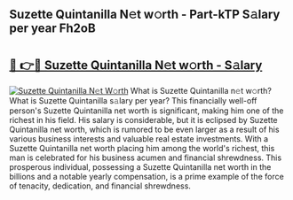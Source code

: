 ## Suzette Quintanilla N𝚎t w𝚘rth - Part-kTP S𝚊lary per year Fh2oB

# <h2><a href="http://gc41rm.nevu.top/?p=Suzette+Quintanilla">🔗 👉🔴 Suzette Quintanilla N𝚎t w𝚘rth - S𝚊lary</a></h2>

[![Suzette Quintanilla N𝚎t W𝚘rth](https://i.imgur.com/Oavwk0R.jpeg)](http://gc41rm.nevu.top/?p=Suzette+Quintanilla)
What is Suzette Quintanilla n𝚎t w𝚘rth? What is Suzette Quintanilla s𝚊lary per year?
This financially well-off person's Suzette Quintanilla net worth is significant, making him one of the richest in his field. His salary is considerable, but it is eclipsed by Suzette Quintanilla net worth, which is rumored to be even larger as a result of his various business interests and valuable real estate investments. With a Suzette Quintanilla net worth placing him among the world's richest, this man is celebrated for his business acumen and financial shrewdness. This prosperous individual, possessing a Suzette Quintanilla net worth in the billions and a notable yearly compensation, is a prime example of the force of tenacity, dedication, and financial shrewdness.
